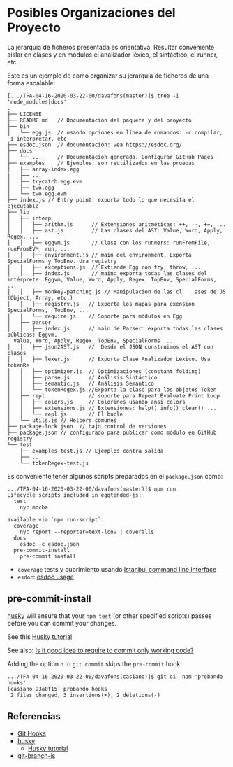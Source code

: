 # Posibles Organizaciones del Proyecto

La jerarquía de ficheros presentada es orientativa.
Resultar conveniente aislar en clases y en módulos 
el analizador léxico, el sintáctico, el runner, etc.

Este es un ejemplo de como organizar su jerarquía de ficheros de una forma escalable:

```
[.../TFA-04-16-2020-03-22-00/davafons(master)]$ tree -I 'node_modules|docs'
.
├── LICENSE
├── README.md   // Documentación del paquete y del proyecto
├── bin
│   └── egg.js  // usando opciones en línea de comandos: -c compilar, -i interpretar, etc
├── esdoc.json  // documentación: vea https://esdoc.org/
├── docs
│   └── ...     // Documentación generada. Configurar GitHub Pages 
├── examples    // Ejemplos: son reutilizados en las pruebas
│   ├── array-index.egg
|   ├── ... 
│   ├── trycatch.egg.evm
│   ├── two.egg
│   └── two.egg.evm
├── index.js // Entry point: exporta todo lo que necesita el ejecutable
├── lib
│   ├── interp
│   │   ├── arithm.js      // Extensiones aritméticas: ++, --, +=, ...
│   │   ├── ast.js         // Las clases del AST: Value, Word, Apply, Regex, ...
│   │   ├── eggvm.js       // Clase con los runners: runFromFile, runFromEVM, run, ...
│   │   ├── environment.js // main del environment. Exporta  SpecialForms y TopEnv. Usa registry
│   │   ├── exceptions.js  // Extiende Egg con try, throw, ...
│   │   ├── index.js       // main: exporta todas las clases del intérprete: Eggvm, Value, Word, Apply, Regex, TopEnv, SpecialForms, ...
│   │   ├── monkey-patching.js // Manipulacion de las cl    ases de JS (Object, Array, etc.)
│   │   ├── registry.js   // Exporta los mapas para exensión SpecialForms,  TopEnv, ...  
│   │   └── require.js    // Soporte para módulos en Egg
│   ├── parser
│   │   ├── index.js      // main de Parser: exporta todas las clases públicas: Eggvm,
  Value, Word, Apply, Regex, TopEnv, SpecialForms ...
│   │   ├── json2AST.js   //  Desde el JSON construimos el AST con clases
│   │   ├── lexer.js      // Exporta Clase Analizador Léxico. Usa tokenRe
│   │   ├── optimizer.js  // Optimizaciones (constant folding)
│   │   ├── parse.js      // Análisis Sintáctico
│   │   ├── semantic.js   // Análisis Semántico
│   │   └── tokenRegex.js //Exporta la clase para los objetos Token 
│   ├── repl              // soporte para Repeat Evaluate Print Loop
│   │   ├── colors.js     // Colorines usando ansi-colors 
│   │   ├── extensions.js // Extensiones: help() info() clear() ...
│   │   └── repl.js       // El bucle
│   └── utils.js // Helpers comunes
├── package-lock.json  // bajo control de versiones
├── package.json // configurado para publicar como módulo en GitHub registry
└── test
    ├── examples-test.js // Ejemplos contra salida
    ├── ...   
    └── tokenRegex-test.js 
```

Es conveniente tener algunos scripts preparados en el `package.json` 
como:

```
.../TFA-04-16-2020-03-22-00/davafons(master)]$ npm run
Lifecycle scripts included in eggtended-js:
  test
    nyc mocha

available via `npm run-script`:
  coverage
    nyc report --reporter=text-lcov | coveralls
  docs
    esdoc -c esdoc.json
  pre-commit-install
    pre-commit install
```

- `coverage` tests y cubrimiento usando [Istanbul command line interface](https://github.com/istanbuljs/nyc)
- `esdoc`: [esdoc usage](https://esdoc.org/manual/usage.html)

## pre-commit-install

[husky](https://github.com/typicode/husky) will ensure that your `npm test` (or other specified scripts) passes before you can commit your changes.

See this [Husky tutorial](https://www.vojtechruzicka.com/githooks-husky/). 
 
See also: [Is it good idea to require to commit only working code?](https://softwareengineering.stackexchange.com/questions/119784/is-it-good-idea-to-require-to-commit-only-working-code) 

Adding the option `n` to `git commit` skips the `pre-commit` hook:

```
.../TFA-04-16-2020-03-22-00/davafons(casiano)]$ git ci -nam 'probando hooks'
[casiano 93a0f15] probando hooks
 2 files changed, 3 insertions(+), 2 deletions(-)
 ```

## Referencias

* [Git Hooks](https://git-scm.com/book/en/v2/Customizing-Git-Git-Hooks)
* [husky](https://github.com/typicode/husky)
  * [Husky tutorial](https://www.vojtechruzicka.com/githooks-husky/)
* [git-branch-is](https://www.npmjs.com/package/git-branch-is)
